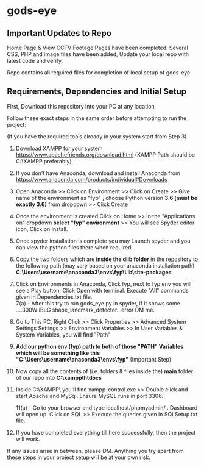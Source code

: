 # gods-eye


## Important Updates to Repo 

Home Page & View CCTV Footage Pages have been completed.
Several CSS, PHP and image files have been added, Update your local repo with latest code and verify.


Repo contains all required files for completion of local setup of gods-eye

## Requirements, Dependencies and Initial Setup

First, Download this repository into your PC at any location


Follow these exact steps in the same order before attempting to run the project:

(If you have the required tools already in your system start from Step 3)

1. Download XAMPP for your system https://www.apachefriends.org/download.html    (XAMPP Path should be C:\XAMPP preferably)

2. If you don't have Anaconda, download and install Anaconda from https://www.anaconda.com/products/individual#Downloads 

3. Open Anaconda >> Click on Environment >> Click on Create >> Give name of the environment as "fyp" , choose Python version **3.6 (must be exactly 3.6)** from dropdown >> Click Create

4. Once the environment is created Click on Home >> In the "Applications on" dropdown **select "fyp" environment** >> You will see Spyder editor icon, Click on Install.

5. Once spyder installation is complete you may Launch spyder and you can view the python files there when required.

6. Copy the two folders which are **inside the dlib folder** in the repository to the following path (may vary based on your anaconda installation path)
    **C:\Users\username\anaconda3\envs\fyp\Lib\site-packages**

7. Click on Environments in Anaconda, Click fyp, next to fyp env you will see a Play button, Click Open with terminal. Execute "All" commands given in Dependencies.txt file.                  
                  7(a) - After this try to run gods_eye.py in spyder, if it shows some ....300W iBuG shape_landmark_detector.. error DM me.

8. Go to This PC, Right Click >> Click Properties >> Advanced System Settings Settings >> Environment Variables >> In User Variables & System Variables, you will find "Path"

9. **Add our python env (fyp) path to both of those "PATH" Variables which will be something like this "C:\Users\username\anaconda3\envs\fyp"** (Important Step)

10. Now copy all the contents of (i.e. folders & files inside the) **main** folder of our repo into **C:\xampp\htdocs**

11. Inside C:\XAMPP\ you'll find xampp-control.exe >> Double click and start Apache and MySql. Ensure MySQL runs in port 3306. 
      
      11(a) - Go to your browser and type localhost/phpmyadmin/ . Dashboard will open up. Click on SQL >> Execute the queries given in SQLSetup.txt file.
      
12. If you have completed everything till here successfully, then the project will work.


If any issues arise in between, please DM. Anything you try apart from these steps in your project setup will be at your own risk.

